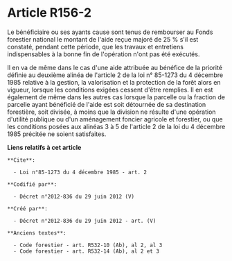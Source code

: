 # Article R156-2

Le bénéficiaire ou ses ayants cause sont tenus de rembourser au Fonds forestier national le montant de l'aide reçue majoré de
25 % s'il est constaté, pendant cette période, que les travaux et entretiens indispensables à la bonne fin de l'opération
n'ont pas été exécutés.

Il en va de même dans le cas d'une aide attribuée au bénéfice de la priorité définie au deuxième alinéa de l'article 2 de la
loi n° 85-1273 du 4 décembre 1985 relative à la gestion, la valorisation et la protection de la forêt alors en vigueur,
lorsque les conditions exigées cessent d'être remplies. Il en est également de même dans les autres cas lorsque la parcelle
ou la fraction de parcelle ayant bénéficié de l'aide est soit détournée de sa destination forestière, soit divisée, à moins
que la division ne résulte d'une opération d'utilité publique ou d'un aménagement foncier agricole et forestier, ou que les
conditions posées aux alinéas 3 à 5 de l'article 2 de la loi du 4 décembre 1985 précitée ne soient satisfaites.

**Liens relatifs à cet article**

	**Cite**:

	  - Loi n°85-1273 du 4 décembre 1985 - art. 2

	**Codifié par**:

	  - Décret n°2012-836 du 29 juin 2012 (V)

	**Créé par**:

	  - Décret n°2012-836 du 29 juin 2012 - art. (V)

	**Anciens textes**:

	  - Code forestier - art. R532-10 (Ab), al 2, al 3
	  - Code forestier - art. R532-14 (Ab), al 2 et 3
